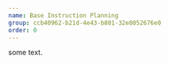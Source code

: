 ```yaml
---
name: Base Instruction Planning
group: ccb40962-b21d-4e43-b801-32e8052676e0
order: 0
---
```


some text.
